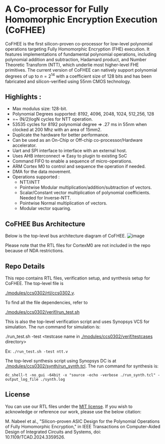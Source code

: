 # A Co-processor for Fully Homomorphic Encryption Execution (CoFHEE)

CoFHEE is the first silicon-proven co-processor for low-level polynomial operations targeting Fully Homomorphic Encryption (FHE) execution. It features implementations of fundamental polynomial operations, including polynomial addition and subtraction, Hadamard product, and Number Theoretic Transform (NTT), which underlie most higher-level FHE primitives. The current version of CoFHEE can natively support polynomial degrees of up to $n = 2^{14}$ with a coefficient size of 128 bits and has been fabricated and silicon-verified using 55nm CMOS technology.

## Highlights :
* Max modulus size: 128-bit.
* Polynomial Degrees supported: 8192, 4096, 2048, 1024, 512,256, 128
* =~ (N/2)logN cycles for NTT operation.
* 53535 cycles for 8192 polynomial degree => .27 ms in 55nm when clocked at 200 Mhz with an area of 15mm2.
* Duplicate the hardware for better performance.
* Can be used as an On-Chip or Off-chip co-processor/Hardware accelerator.
* Uart and SPI interface to interface with an external host.
* Uses AHB interconnect => Easy to plugin to existing SoC
* Command FIFO to enable a sequence of micro-operations.
* ARM Cortex M0 to control and sequence the operation if needed.
* DMA for the data movement.
* Operations supported : 
  * NTT/iNTT            
  * Pointwise Modular multiplication/addition/subtraction of vectors.
  * Scalar/Constant vector multiplication of polynomial coefficients. Needed for Inverse-NTT. 
  * Pointwise Normal multiplication of vectors.
  * Modular vector squaring.


## CoFHEE Bus Architecture
Below is the top-level bus architecture diagram of CoFHEE.
![image](https://github.com/momalab/CoFHEE/assets/18638799/f7bfb337-30a6-4ab2-8510-6a3a71424ed8)

Please note that the RTL files for CortexM0 are not included in the repo because of NDA restrictions. 

## Repo Details
This repo contains RTL files, verification setup, and synthesis setup for CoFHEE. The top-level file is 

[./modules/ccs0302/rtl/ccs0302.v](https://github.com/momalab/CoFHEE/blob/main/modules/ccs0302/rtl/ccs0302.v).

To find all the file dependencies, refer to

[./modules/ccs0302/verif/run_test.sh](https://github.com/momalab/CoFHEE/blob/main/modules/ccs0302/verif/run_test.sh)

This is also the top-level verification script and uses Synopsys VCS for simulation. The run command for simulation is:

./run_test.sh -test <testcase name in [./modules/ccs0302/verif/testcases](https://github.com/momalab/CoFHEE/blob/main/modules/ccs0302/verif/testcases) directory>

Ex: `./run_test.sh -test ntt.v`

The top-level synthesis script using Synopsys DC is at [./modules/ccs0302/synth/run_synth.tcl](https://github.com/momalab/CoFHEE/blob/main/modules/ccs0302/synth/run_synth.tcl). The run command for synthesis is:

`dc_shell-t -no_gui -64bit -x "source -echo -verbose ./run_synth.tcl" -output_log_file ./synth.log`

## License
You can use our RTL files under the [MIT license](https://www.mit.edu/~amini/LICENSE.md). If you wish to acknowledge or reference our work, please use the below citation:

M. Nabeel et al., "Silicon-proven ASIC Design for the Polynomial Operations of Fully Homomorphic Encryption," in IEEE Transactions on Computer-Aided Design of Integrated Circuits and Systems, doi: 10.1109/TCAD.2024.3359526.


 
